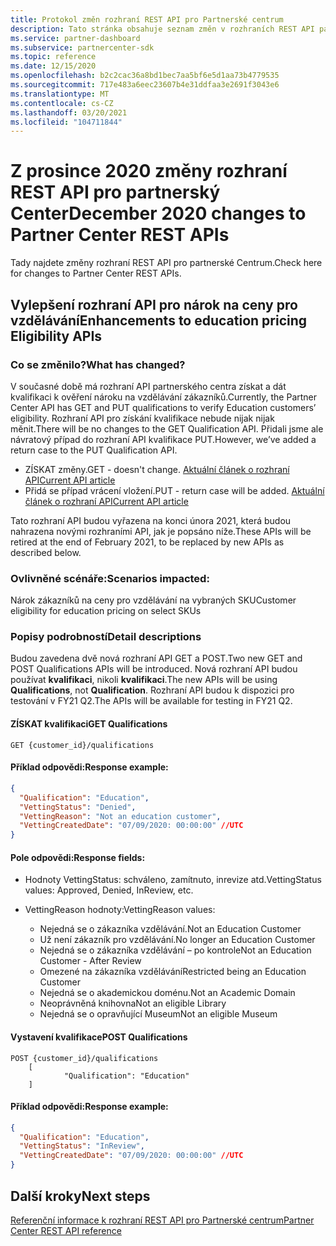```yaml
---
title: Protokol změn rozhraní REST API pro Partnerské centrum
description: Tato stránka obsahuje seznam změn v rozhraních REST API partnerského centra.
ms.service: partner-dashboard
ms.subservice: partnercenter-sdk
ms.topic: reference
ms.date: 12/15/2020
ms.openlocfilehash: b2c2cac36a8bd1bec7aa5bf6e5d1aa73b4779535
ms.sourcegitcommit: 717e483a6eec23607b4e31ddfaa3e2691f3043e6
ms.translationtype: MT
ms.contentlocale: cs-CZ
ms.lasthandoff: 03/20/2021
ms.locfileid: "104711844"
---
```

# <a name="december-2020-changes-to-partner-center-rest-apis"></a><span data-ttu-id="a0d4f-103">Z prosince 2020 změny rozhraní REST API pro partnerský Center</span><span class="sxs-lookup"><span data-stu-id="a0d4f-103">December 2020 changes to Partner Center REST APIs</span></span>

<span data-ttu-id="a0d4f-104">Tady najdete změny rozhraní REST API pro partnerské Centrum.</span><span class="sxs-lookup"><span data-stu-id="a0d4f-104">Check here for changes to Partner Center REST APIs.</span></span>

## <a name="enhancements-to-education-pricing-eligibility-apis"></a><span data-ttu-id="a0d4f-105">Vylepšení rozhraní API pro nárok na ceny pro vzdělávání</span><span class="sxs-lookup"><span data-stu-id="a0d4f-105">Enhancements to education pricing Eligibility APIs</span></span>



### <a name="what-has-changed"></a><span data-ttu-id="a0d4f-106">Co se změnilo?</span><span class="sxs-lookup"><span data-stu-id="a0d4f-106">What has changed?</span></span>

<span data-ttu-id="a0d4f-107">V současné době má rozhraní API partnerského centra získat a dát kvalifikaci k ověření nároku na vzdělávání zákazníků.</span><span class="sxs-lookup"><span data-stu-id="a0d4f-107">Currently, the Partner Center API has GET and PUT qualifications to verify Education customers’ eligibility.</span></span> <span data-ttu-id="a0d4f-108">Rozhraní API pro získání kvalifikace nebude nijak nijak měnit.</span><span class="sxs-lookup"><span data-stu-id="a0d4f-108">There will be no changes to the GET Qualification API.</span></span> <span data-ttu-id="a0d4f-109">Přidali jsme ale návratový případ do rozhraní API kvalifikace PUT.</span><span class="sxs-lookup"><span data-stu-id="a0d4f-109">However, we’ve added a return case to the PUT Qualification API.</span></span>

- <span data-ttu-id="a0d4f-110">ZÍSKAT změny.</span><span class="sxs-lookup"><span data-stu-id="a0d4f-110">GET - doesn't change.</span></span> [<span data-ttu-id="a0d4f-111">Aktuální článek o rozhraní API</span><span class="sxs-lookup"><span data-stu-id="a0d4f-111">Current API article</span></span>](./get-customer-qualification-synchronous.md)
- <span data-ttu-id="a0d4f-112">Přidá se případ vrácení vložení.</span><span class="sxs-lookup"><span data-stu-id="a0d4f-112">PUT - return case will be added.</span></span> [<span data-ttu-id="a0d4f-113">Aktuální článek o rozhraní API</span><span class="sxs-lookup"><span data-stu-id="a0d4f-113">Current API article</span></span>](./update-customer-qualification-synchronous.md)

<span data-ttu-id="a0d4f-114">Tato rozhraní API budou vyřazena na konci února 2021, která budou nahrazena novými rozhraními API, jak je popsáno níže.</span><span class="sxs-lookup"><span data-stu-id="a0d4f-114">These APIs will be retired at the end of February 2021, to be replaced by new APIs as described below.</span></span>

### <a name="scenarios-impacted"></a><span data-ttu-id="a0d4f-115">Ovlivněné scénáře:</span><span class="sxs-lookup"><span data-stu-id="a0d4f-115">Scenarios impacted:</span></span>

<span data-ttu-id="a0d4f-116">Nárok zákazníků na ceny pro vzdělávání na vybraných SKU</span><span class="sxs-lookup"><span data-stu-id="a0d4f-116">Customer eligibility for education pricing on select SKUs</span></span>

### <a name="detail-descriptions"></a><span data-ttu-id="a0d4f-117">Popisy podrobností</span><span class="sxs-lookup"><span data-stu-id="a0d4f-117">Detail descriptions</span></span>

<span data-ttu-id="a0d4f-118">Budou zavedena dvě nová rozhraní API GET a POST.</span><span class="sxs-lookup"><span data-stu-id="a0d4f-118">Two new GET and POST Qualifications APIs will be introduced.</span></span> <span data-ttu-id="a0d4f-119">Nová rozhraní API budou používat **kvalifikaci**, nikoli **kvalifikaci**.</span><span class="sxs-lookup"><span data-stu-id="a0d4f-119">The new APIs will be using **Qualifications**, not **Qualification**.</span></span> <span data-ttu-id="a0d4f-120">Rozhraní API budou k dispozici pro testování v FY21 Q2.</span><span class="sxs-lookup"><span data-stu-id="a0d4f-120">The APIs will be available for testing in FY21 Q2.</span></span>

#### <a name="get-qualifications"></a><span data-ttu-id="a0d4f-121">ZÍSKAT kvalifikaci</span><span class="sxs-lookup"><span data-stu-id="a0d4f-121">GET Qualifications</span></span>

```http
GET {customer_id}/qualifications
```

#### <a name="response-example"></a><span data-ttu-id="a0d4f-122">Příklad odpovědi:</span><span class="sxs-lookup"><span data-stu-id="a0d4f-122">Response example:</span></span>

```json
{
  "Qualification": "Education",
  "VettingStatus": "Denied",
  "VettingReason": "Not an education customer",
  "VettingCreatedDate": "07/09/2020: 00:00:00" //UTC
}
```

#### <a name="response-fields"></a><span data-ttu-id="a0d4f-123">Pole odpovědi:</span><span class="sxs-lookup"><span data-stu-id="a0d4f-123">Response fields:</span></span> 

- <span data-ttu-id="a0d4f-124">Hodnoty VettingStatus: schváleno, zamítnuto, inrevize atd.</span><span class="sxs-lookup"><span data-stu-id="a0d4f-124">VettingStatus values: Approved, Denied, InReview, etc.</span></span>

- <span data-ttu-id="a0d4f-125">VettingReason hodnoty:</span><span class="sxs-lookup"><span data-stu-id="a0d4f-125">VettingReason values:</span></span>
   - <span data-ttu-id="a0d4f-126">Nejedná se o zákazníka vzdělávání.</span><span class="sxs-lookup"><span data-stu-id="a0d4f-126">Not an Education Customer</span></span>
   - <span data-ttu-id="a0d4f-127">Už není zákazník pro vzdělávání.</span><span class="sxs-lookup"><span data-stu-id="a0d4f-127">No longer an Education Customer</span></span>
   - <span data-ttu-id="a0d4f-128">Nejedná se o zákazníka vzdělávání – po kontrole</span><span class="sxs-lookup"><span data-stu-id="a0d4f-128">Not an Education Customer - After Review</span></span>
   - <span data-ttu-id="a0d4f-129">Omezené na zákazníka vzdělávání</span><span class="sxs-lookup"><span data-stu-id="a0d4f-129">Restricted being an Education Customer</span></span>
   - <span data-ttu-id="a0d4f-130">Nejedná se o akademickou doménu.</span><span class="sxs-lookup"><span data-stu-id="a0d4f-130">Not an Academic Domain</span></span>
   - <span data-ttu-id="a0d4f-131">Neoprávněná knihovna</span><span class="sxs-lookup"><span data-stu-id="a0d4f-131">Not an eligible Library</span></span>
   - <span data-ttu-id="a0d4f-132">Nejedná se o opravňující Museum</span><span class="sxs-lookup"><span data-stu-id="a0d4f-132">Not an eligible Museum</span></span>
 
#### <a name="post-qualifications"></a><span data-ttu-id="a0d4f-133">Vystavení kvalifikace</span><span class="sxs-lookup"><span data-stu-id="a0d4f-133">POST Qualifications</span></span>

```http
POST {customer_id}/qualifications
    [
            "Qualification": "Education"
    ]
```

#### <a name="response-example"></a><span data-ttu-id="a0d4f-134">Příklad odpovědi:</span><span class="sxs-lookup"><span data-stu-id="a0d4f-134">Response example:</span></span>

```JSON
{
  "Qualification": "Education",
  "VettingStatus": "InReview",
  "VettingCreatedDate": "07/09/2020: 00:00:00" //UTC
}
```

## <a name="next-steps"></a><span data-ttu-id="a0d4f-135">Další kroky</span><span class="sxs-lookup"><span data-stu-id="a0d4f-135">Next steps</span></span>

[<span data-ttu-id="a0d4f-136">Referenční informace k rozhraní REST API pro Partnerské centrum</span><span class="sxs-lookup"><span data-stu-id="a0d4f-136">Partner Center REST API reference</span></span>](partner-center-rest-api-reference.md)